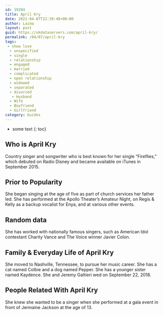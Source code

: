```yaml
---
id: 19284
title: April Kry
date: 2021-04-07T22:39:40+00:00
author: Laima
layout: post
guid: https://ukdataservers.com/april-kry/
permalink: /04/07/april-kry
tags:
 - show love
  - unspecified
  - single
  - relationship
  - engaged
  - married
  - complicated
  - open relationship
  - widowed
  - separated
  - divorced
   - Husband
  - Wife
  - Boyfriend
  - Girlfriend
category: Guides
---
```


* some text
{: toc}


## Who is April Kry
                  
                  
                  
Country singer and songwriter who is best known for her single &#8220;Fireflies,&#8221; which debuted on Radio Disney and became available on iTunes in September 2015.
                  
              
            
              
            
                
                
                
## Prior to Popularity
                  
                  
                  
She began singing at the age of five as part of church services her father led. She has performed at the Apollo Theater&#8217;s Amateur Night, on Regis & Kelly as a backup vocalist for Enya, and at various other events.
                  
              
            
              
            
                
                
                
## Random data
                  
                  
                  
She has worked with nationally famous singers, such as American Idol contestant Charity Vance and The Voice winner Javier Colon.
                  
              
            
              
            
                
                
                
## Family & Everyday Life of April Kry
                  
                  
                  
She moved to Nashville, Tennessee, to pursue her music career. She has a cat named Colbie and a dog named Pepper. She has a younger sister named Kaydence. She and Jeremy Galtieri wed on September 22, 2018.
                  
              
            
              
            
                
                
                
## People Related With April Kry
                  
                  
                  
She knew she wanted to be a singer when she performed at a gala event in front of Jermaine Jackson at the age of 13.
                  
              
            
              
            
                
              
            
              
              
            
            
              
            
          
          
          
